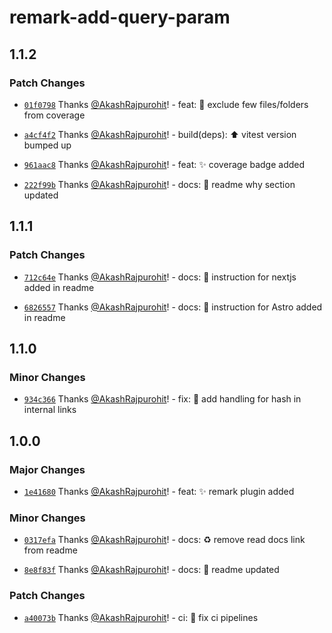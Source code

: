 # remark-add-query-param

## 1.1.2

### Patch Changes

- [`01f0798`](https://github.com/AkashRajpurohit/remark-add-query-param/commit/01f0798911433cdd9a43670082d896bdbaf4980b) Thanks [@AkashRajpurohit](https://github.com/AkashRajpurohit)! - feat: :wrench: exclude few files/folders from coverage

- [`a4cf4f2`](https://github.com/AkashRajpurohit/remark-add-query-param/commit/a4cf4f2bdf0e66fa6c1f0c35aeb9560bb5f11dc9) Thanks [@AkashRajpurohit](https://github.com/AkashRajpurohit)! - build(deps): :arrow_up: vitest version bumped up

- [`961aac8`](https://github.com/AkashRajpurohit/remark-add-query-param/commit/961aac8843b548d7f61f027760fc59961c177078) Thanks [@AkashRajpurohit](https://github.com/AkashRajpurohit)! - feat: :sparkles: coverage badge added

- [`222f99b`](https://github.com/AkashRajpurohit/remark-add-query-param/commit/222f99bd86ca6d6e0d2462f237a4b1c56e94123c) Thanks [@AkashRajpurohit](https://github.com/AkashRajpurohit)! - docs: :memo: readme why section updated

## 1.1.1

### Patch Changes

- [`712c64e`](https://github.com/AkashRajpurohit/remark-add-query-param/commit/712c64e6f7c70a7a711380898d4a336d5335cd8f) Thanks [@AkashRajpurohit](https://github.com/AkashRajpurohit)! - docs: :memo: instruction for nextjs added in readme

- [`6826557`](https://github.com/AkashRajpurohit/remark-add-query-param/commit/6826557edc0b0738df903684136193545be57f86) Thanks [@AkashRajpurohit](https://github.com/AkashRajpurohit)! - docs: :memo: instruction for Astro added in readme

## 1.1.0

### Minor Changes

- [`934c366`](https://github.com/AkashRajpurohit/remark-add-query-param/commit/934c366bf4aad13ebd11b9fb6bb36f1833120fe6) Thanks [@AkashRajpurohit](https://github.com/AkashRajpurohit)! - fix: :bug: add handling for hash in internal links

## 1.0.0

### Major Changes

- [`1e41680`](https://github.com/AkashRajpurohit/remark-add-query-param/commit/1e4168019aeb498df65fed9608fe5879976bb05c) Thanks [@AkashRajpurohit](https://github.com/AkashRajpurohit)! - feat: :sparkles: remark plugin added

### Minor Changes

- [`0317efa`](https://github.com/AkashRajpurohit/remark-add-query-param/commit/0317efa739c7b5eb1e131cfe53fe4294e0a753b7) Thanks [@AkashRajpurohit](https://github.com/AkashRajpurohit)! - docs: :recycle: remove read docs link from readme

- [`8e8f83f`](https://github.com/AkashRajpurohit/remark-add-query-param/commit/8e8f83f20f0831609af5bb0b8c5e758d3cac4583) Thanks [@AkashRajpurohit](https://github.com/AkashRajpurohit)! - docs: :memo: readme updated

### Patch Changes

- [`a40073b`](https://github.com/AkashRajpurohit/remark-add-query-param/commit/a40073bf9158f5b03e07b46e089b48ce9ac99b19) Thanks [@AkashRajpurohit](https://github.com/AkashRajpurohit)! - ci: :wrench: fix ci pipelines
